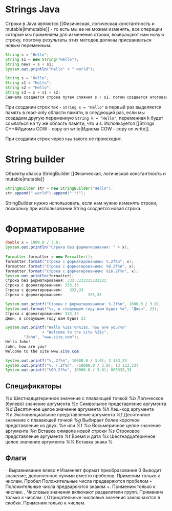 # Strings Java
Строки в Java являются [[Физическая, логическая константность и mutable|immutable]] - то есть мы ее не можем изменять, все операции которые мы применяем для изменения строки, возвращают нам новую строку, поэтому результаты этих методов должны присваиваться новым переменным.
```java
String s = "Hello";
String s1 = new String("Hello");
String news = s + s1;
System.out.println("Hello" + " world");
```

```java
String s = "Hello";
String s1 = "Hello";
String s2 = "Hello";
String s3 = s + s1 + s2;
Сначала создается строка путем слияния s + s1, потом создается итоговая строка слиянием предыдущего результата и s2, не очень эффективно
```

При создании строк так - `String s = "Hello"` в первый раз выделяется память в read-only области памяти, в следующий раз, если мы создадим другую переменную `String k = "Hello"`, переменная k будет ссылаться на ту же область памяти, что и s. Используется [[Strings C++#Идиома COW - copy on write|Идиома COW - copy on write]].

При создании строк через `new` такого не происходит.

# String builder
Объекты класса StringBuilder [[Физическая, логическая константность и mutable|mutable]]
```java
StringBuilder str = new StringBuilder("Hello");
str.append(" world").append("!!!");
```

StringBuilder нужно использовать, если нам нужно изменять строки, поскольку при использовании String создается новая строка. 

# Форматирование
```java
double x = 1000.0 / 3.0;  
System.out.println("Строка без форматирования: " + x);  
  
Formatter formatter = new Formatter();  
formatter.format("Строка c форматированием: %.2f%n", x);  
formatter.format("Строка c форматированием: %8.2f%n", x);  
formatter.format("Строка c форматированием: %16.2f%n", x);  
System.out.println(formatter);  
Строка без форматирования: 333.3333333333333  
Строка c форматированием: 333,33  
Строка c форматированием:   333,33  
Строка c форматированием:           333,33
```

```java
System.out.printf("Строка c форматированием: %.2f%n", 1000.0 / 3.0);  
System.out.format("%s, в следующем году вам будет %d", "Джон", 23);  
Строка c форматированием: 333,33  
Джон, в следующем году вам будет 23
```

```java
System.out.printf("Hello %1$s!%n%1$s, how are you?%n"  
                + "Welcome to the site %2$s",  
        "John", "www.site.com");  
Hello John!  
John, how are you?  
Welcome to the site www.site.com
```

```java
System.out.printf("%,.2f%n", 10000.0 / 3.0); 3 333,33  
System.out.printf("%, (.2f%n", -10000.0 / 3.0); (3 333,33)  
System.out.printf("%09.2f%n", 10000.0 / 3.0); 003333,33
```

## Спецификаторы
_%a_ Шестнадцатеричное значение с плавающей точкой
_%b_ Логическое (булево) значение аргумента
_%c_ Символьное представление аргумента
_%d_ Десятичное целое значение аргумента
_%h_ Хэш-код аргумента
_%e_ Экспоненциальное представление аргумента
_%f_ Десятичное значение с плавающей точкой
_%g_ Выбирает более короткое представление из двух: %е или %f
_%o_ Восьмеричное целое значение аргумента
_%n_ Вставка символа новой строки
_%s_ Строковое представление аргумента
_%t_ Время и дата
_%x_ Шестнадцатеричное целое значение аргумента
_%%_ Вставка знака %

## Флаги
 `-`      Выравнивание влево
 `#`       Изменяет формат преобразования 
 0       Выводит значение, дополненное нулями вместо пробелов. Применим только к числам. 
 Пробел  Положительные числа предваряются   пробелом 
`+`      Положительные числа предваряются знаком +. Применим только к числам.
 ,      Числовые значения включают разделители групп. Применим только к числам. 
 (       Отрицательные числовые значения заключаются в скобки. Применим только к числам.

